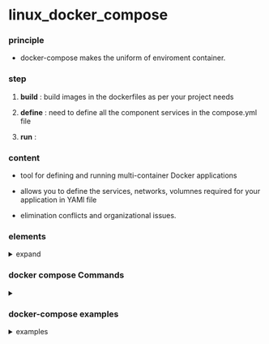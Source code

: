 # linux_docker_compose

### principle

- docker-compose makes the uniform of enviroment container.

### step 

1. **build** : build images in the dockerfiles as per your project needs

2. **define** : need to define all the component services in the compose.yml file

3. **run** : 

### content

- tool for defining and running multi-container Docker applications
  
- allows you to define the services, networks, volumnes required for your application in YAMl file
  
- elimination conflicts and organizational issues.

### elements

<details><summary>expand</summary><br>

### Version
  
Indicates docker-compose version.<br>

ex) Version: "3"

### Services

The service key is arguably the most important key in a Docker Compose file.
In these section we can configuring containers in this section of the file.

<details><summary> expands</summary><br>

<details><summary>Image</summary><br>

This option defines what image as serice uses.
you can build context 

ex) image: postgres:latest

ex) build:
          context: .  < set directory path of Dockerfile
          dockerfile: Dockerfile
</details>

<details><summary> Container name </summary>

We can assign Container name, usually assigned random id from system.
But you must avoid id assined same value.

ex) container_name: siwon_container

</details>

<details><summary> Restart</summary>

When the container is failed, restart option activate.

- options: no, always, on-failure, unless-stopped

ex) restart: always


</details>

<details><summary> Depends_on </summary>

Make dependency with following images.

ex) depends_on:
      - db

However it does't ensure that those services are ready for use. Only containers will start.

</details>

<details><summary> Environment </summary>

Application depend on certain varialbes. can extract them from the code and set them up as envireonment variables.

ex) environment:
        API-KEY: 'the-api-key'
         CONFIG: 'development'
 SESSION_SECRET: 'the-secret'

</details>
<details><summary> Ports </summary>

To provide a link to communicate with the 'outside world'

ex) ports:
          - "5000:8000"

Left Side: Local Port - host system
Right Side: Container Port
so it means local(port:5000) send request to remote(port:8000)

</details>
<details><summary> Volumes </summary>

Docker containers have no means of storing data persistently, so when restart lose data. Volumes makes it to create a persistent data storage.
it does this by mounting a directory from the docker host into the docker container's directory.

ex) volumes:
          - host-dir:/test/directory

</details>
<details><summary> Networks </summary>

Can setup the networking for individual services. here you can setup the driver the network uses. or IPv6

ex) networks:
          - default

</details>
<details><summary> Entrypoint </summary>

When you start a container you often must run certain commands. For example if the service is a web application you must start the server. The entrypoint lets you do this.

ex) entrypoint: flask run

</details>
</details>
</details>

### docker compose Commands

<details><summary style = "font-size:1.25 rem">  </summary><br>

- docker-compose up: helps build the image, then creates and start docker containers
- docker-compose down: stop docker containers and removes them
- docker-compose start: starts docker containers. but doesn't build images or create containers. only starts containers if they have been created before
- docker-compose stop: stop containers. but the setup containers and networks remain intact
- docker-compose pause: pause service and activities
- docker-compose unpause: opposite from puase
- docker-compose ps: show docker compose list

</details>

### docker-compose examples

<details><summary style = "font-size:1.25 rem"> examples </p></summary>

<details><summary> basic </p></summary><br>

~~~
version: '3'

services:
  db:
    image: postgres
  web:
    build: .
    command: python manage.py runserver 0.0.0.0:8000
    volumes:
      - .:/code
    ports:
      - "8000:8000"
    depends_on:
      - db
~~~

</details>

<details><summary> local </p></summary><br>

~~~
version: '3.8'
services:
  db:
    image: mysql:8.0
    cap_add:
      - SYS_NICE
    restart: always
    environment:
      - MYSQL_DATABASE=quotes
      - MYSQL_ROOT_PASSWORD=mauFJcuf5dhRMQrjj
    ports:
      - '3306:3306'
    volumes:
      - db:/var/lib/mysql
      - ./db/init.sql:/docker-entrypoint-initdb.d/init.sql
volumes:
  db:
    driver: local

~~~

</details>

<details><summary> nginx - nodejs </p></summary><br>


~~~
redis:
    image: 'redislabs/redismod'
    ports:
      - '6379:6379'
  web1:
    restart: on-failure
    build: ./web
    hostname: web1
    ports:
      - '81:5000'
  web2:
    restart: on-failure
    build: ./web
    hostname: web2
    ports:
      - '82:5000'
  nginx:
    build: ./nginx
    ports:
    - '80:80'
    depends_on:
    - web1
    - web2
~~~

</details>

<details><summary> sql - linux </p></summary><br>

```
version: '3.3'

services:
  mssql:
    container_name: sql-server
    image: mcr.microsoft.com/mssql/server:2017-latest
    #image: mcr.microsoft.com/mssql/server:2017-CU11-ubuntu
    restart: always
    environment:
      ACCEPT_EULA: "Y"
      SA_PASSWORD: "Contraseña12345678"
    ports:
      - 1433:1433
    volumes:
      - my-volume:/var/opt/mssql
      
volumes:
  my-volume:
```

</details>



</details>